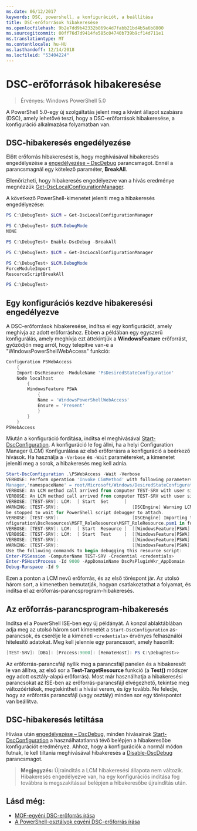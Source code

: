 ```yaml
---
ms.date: 06/12/2017
keywords: DSC, powershell, a konfigurációt, a beállítása
title: DSC-erőforrások hibakeresése
ms.openlocfilehash: 9b2e7dd9b42332b869c4d7fabb21bd4b5a6b8800
ms.sourcegitcommit: 00ff76d7d9414fe585c04740b739b9cf14d711e1
ms.translationtype: MT
ms.contentlocale: hu-HU
ms.lasthandoff: 12/14/2018
ms.locfileid: "53404224"
---
```

# <a name="debugging-dsc-resources"></a>DSC-erőforrások hibakeresése

> Érvényes: Windows PowerShell 5.0

A PowerShell 5.0-egy új szolgáltatás jelent meg a kívánt állapot szabásra (DSC), amely lehetővé teszi, hogy a DSC-erőforrások hibakeresése, a konfiguráció alkalmazása folyamatban van.

## <a name="enabling-dsc-debugging"></a>DSC-hibakeresés engedélyezése
Előtt erőforrás hibakeresést is, hogy meghívásával hibakeresés engedélyezése a [engedélyezése – DscDebug](/powershell/module/PSDesiredStateConfiguration/Enable-DscDebug) parancsmagot.
Ennél a parancsmagnál egy kötelező paraméter, **BreakAll**.

Ellenőrizheti, hogy hibakeresés engedélyezve van a hívás eredménye megnézzük [Get-DscLocalConfigurationManager](/powershell/module/PSDesiredStateConfiguration/Get-DscLocalConfigurationManager).

A következő PowerShell-kimenetet jeleníti meg a hibakeresés engedélyezése:


```powershell
PS C:\DebugTest> $LCM = Get-DscLocalConfigurationManager

PS C:\DebugTest> $LCM.DebugMode
NONE

PS C:\DebugTest> Enable-DscDebug -BreakAll

PS C:\DebugTest> $LCM = Get-DscLocalConfigurationManager

PS C:\DebugTest> $LCM.DebugMode
ForceModuleImport
ResourceScriptBreakAll

PS C:\DebugTest>
```


## <a name="starting-a-configuration-with-debug-enabled"></a>Egy konfigurációs kezdve hibakeresési engedélyezve
A DSC-erőforrások hibakeresése, indítsa el egy konfigurációt, amely meghívja az adott erőforráshoz.
Ebben a példában egy egyszerű konfigurálás, amely meghívja ezt áttekintjük a **WindowsFeature** erőforrást, győződjön meg arról, hogy telepítve van-e a "WindowsPowerShellWebAccess" funkció:

```powershell
Configuration PSWebAccess
    {
    Import-DscResource -ModuleName 'PsDesiredStateConfiguration'
    Node localhost
        {
        WindowsFeature PSWA
            {
            Name = 'WindowsPowerShellWebAccess'
            Ensure = 'Present'
            }
        }
    }
PSWebAccess
```
Miután a konfiguráció fordítása, indítsa el meghívásával [Start-DscConfiguration](/powershell/module/psdesiredstateconfiguration/start-dscconfiguration).
A konfiguráció le fog állni, ha a helyi Configuration Manager (LCM) Konfigurálása az első erőforrásra a konfiguráció a beérkező hívások.
Ha használja a `-Verbose` és `-Wait` paramétereket, a kimenetet jeleníti meg a sorok, a hibakeresés meg kell adnia.

```powershell
Start-DscConfiguration .\PSWebAccess -Wait -Verbose
VERBOSE: Perform operation 'Invoke CimMethod' with following parameters, ''methodName' = SendConfigurationApply,'className' = MSFT_DSCLocalConfiguration
Manager,'namespaceName' = root/Microsoft/Windows/DesiredStateConfiguration'.
VERBOSE: An LCM method call arrived from computer TEST-SRV with user sid S-1-5-21-2127521184-1604012920-1887927527-108583.
VERBOSE: An LCM method call arrived from computer TEST-SRV with user sid S-1-5-21-2127521184-1604012920-1887927527-108583.
VERBOSE: [TEST-SRV]: LCM:  [ Start  Set      ]
WARNING: [TEST-SRV]:                            [DSCEngine] Warning LCM is in Debug 'ResourceScriptBreakAll' mode.  Resource script processing will
be stopped to wait for PowerShell script debugger to attach.
VERBOSE: [TEST-SRV]:                            [DSCEngine] Importing the module C:\WINDOWS\system32\WindowsPowerShell\v1.0\Modules\PSDesiredStateCo
nfiguration\DscResources\MSFT_RoleResource\MSFT_RoleResource.psm1 in force mode.
VERBOSE: [TEST-SRV]: LCM:  [ Start  Resource ]  [[WindowsFeature]PSWA]
VERBOSE: [TEST-SRV]: LCM:  [ Start  Test     ]  [[WindowsFeature]PSWA]
VERBOSE: [TEST-SRV]:                            [[WindowsFeature]PSWA] Importing the module MSFT_RoleResource in force mode.
WARNING: [TEST-SRV]:                            [[WindowsFeature]PSWA] Resource is waiting for PowerShell script debugger to attach.
Use the following commands to begin debugging this resource script:
Enter-PSSession -ComputerName TEST-SRV -Credential <credentials>
Enter-PSHostProcess -Id 9000 -AppDomainName DscPsPluginWkr_AppDomain
Debug-Runspace -Id 9
```
Ezen a ponton a LCM nevű erőforrás, és az első töréspont jár.
Az utolsó három sort, a kimenetben bemutatják, hogyan csatlakoztathat a folyamat, és indítsa el az erőforrás-parancsprogram-hibakeresés.

## <a name="debugging-the-resource-script"></a>Az erőforrás-parancsprogram-hibakeresés

Indítsa el a PowerShell ISE-ben egy új példányát.
A konzol ablaktáblában adja meg az utolsó három sort kimenetét a `Start-DscConfiguration` as-parancsok, és cserélje le a kimeneti `<credentials>` érvényes felhasználói hitelesítő adatokat.
Meg kell jelennie egy parancssort, amely hasonlít:

```powershell
[TEST-SRV]: [DBG]: [Process:9000]: [RemoteHost]: PS C:\DebugTest>>
```

Az erőforrás-parancsfájl nyílik meg a parancsfájl panelen és a hibakeresőt le van állítva, az első sor a **Test-TargetResource** funkció (a **Test()** módszer egy adott osztály-alapú erőforrás).
Most már használhatja a hibakeresési parancsokat az ISE-ben az erőforrás-parancsfájl elvégezhető, tekintse meg változóértékek, megtekintheti a hívási verem, és így tovább. Ne feledje, hogy az erőforrás parancsfájl (vagy osztály) minden sor egy töréspontot van beállítva.

## <a name="disabling-dsc-debugging"></a>DSC-hibakeresés letiltása

Hívása után [engedélyezése – DscDebug](/powershell/module/PSDesiredStateConfiguration/Enable-DscDebug), minden hívásainak [Start-DscConfiguration](/powershell/module/psdesiredstateconfiguration/start-dscconfiguration) a használhatatlanná tévő belépjen a hibakeresőbe konfigurációt eredményez. Ahhoz, hogy a konfigurációk a normál módon futnak, le kell tiltania meghívásával hibakeresés a [Disable-DscDebug](/powershell/module/PSDesiredStateConfiguration/Disable-DscDebug) parancsmagot.

>**Megjegyzés:** Újraindítás a LCM hibakeresési állapota nem változik. Hibakeresés engedélyezve van, ha egy konfigurációs indítása fog továbbra is megszakítással belépjen a hibakeresőbe újraindítás után.

## <a name="see-also"></a>Lásd még:

- [MOF-egyéni DSC-erőforrás írása](../resources/authoringResourceMOF.md)
- [A PowerShell-osztályok egyéni DSC-erőforrás írása](../resources/authoringResourceClass.md)
